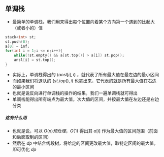## 单调栈

* 最简单的单调栈，我们用来得出每个位置向着某个方向第一个遇到的比起大（或者小的）值

```cpp
stack<int> st;
st.push(0);
a[0] = inf;
for(int i = 1;i <= n;i++){
    while(!st.empty() && a[st.top()] > a[i]) st.pop();
    ansl[i] = st.top();
}
```

* 实际上，单调栈得出的 $(ansl[i],i)$ ，就代表了所有最大值在最左边的最小区间
* 而如果我们将退队的 $(st.top(),i)$ 也拿出来，它代表的就是所有最大值在右边的最小区间
* 也就是说反向进行单调栈的操作的结果，我们一遍单调栈就可得出
* 单调栈能得出所有端点为最大值，次大值的区间，并按最大值在左边还是右边分类

##### 这有什么用

* 也就是说，可以 $O(n)预处理，O(1)$ 得出其 $a[i]$ 作为最大值的区间范围（前面和后面取到的区间）
* 然后在 $dp$ 中结合线段树，将给定的区间更改最大值，取特定区间的最大值，即可优化 $dp$